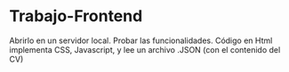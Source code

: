 # Trabajo-Frontend
Abrirlo en un servidor local.
Probar las funcionalidades. Código en Html implementa CSS, Javascript, y lee un archivo .JSON (con el contenido del CV)
